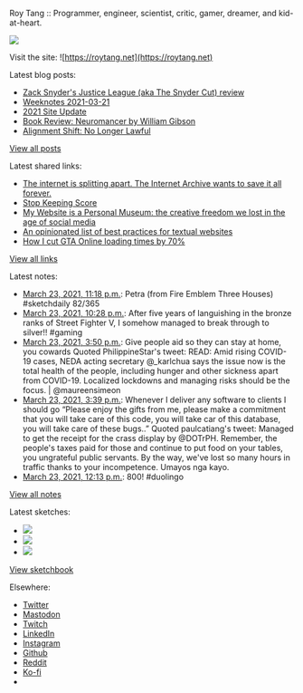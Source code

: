 Roy Tang :: Programmer, engineer, scientist, critic, gamer, dreamer, and kid-at-heart.

![](https://roytang.net/static/img/profile.jpg)

Visit the site: ![https://roytang.net](https://roytang.net)

Latest blog posts:

- [Zack Snyder&#x27;s Justice League (aka The Snyder Cut) review](https://roytang.net/2021/03/snyder-cut/)
- [Weeknotes 2021-03-21](https://roytang.net/2021/03/weeknotes-2021-03-21/)
- [2021 Site Update](https://roytang.net/2021/03/2021-site-update/)
- [Book Review: Neuromancer by William Gibson](https://roytang.net/2021/03/neuromancer/)
- [Alignment Shift: No Longer Lawful](https://roytang.net/2021/03/no-longer-lawful/)

[View all posts](https://roytang.net/blog)

Latest shared links:

- [The internet is splitting apart. The Internet Archive wants to save it all forever.](https://roytang.net/2021/03/the-internet-is-splitting-apart-the-internet-archive-wants-to-save-it-all-forever/)
- [Stop Keeping Score](https://roytang.net/2021/03/stop-keeping-score/)
- [My Website is a Personal Museum: the creative freedom we lost in the age of social media](https://roytang.net/2021/03/writings/)
- [An opinionated list of best practices for textual websites](https://roytang.net/2021/03/an-opinionated-list-of-best-practices-for-textual-websites/)
- [How I cut GTA Online loading times by 70%](https://roytang.net/2021/03/how-i-cut-gta-online-loading-times-by-70/)

[View all links](https://roytang.net/links)

Latest notes:

- [March 23, 2021, 11:18 p.m.](https://roytang.net/2021/03/1374380033117016075/): Petra (from Fire Emblem Three Houses) #sketchdaily 82/365
- [March 23, 2021, 10:28 p.m.](https://roytang.net/2021/03/1374367400276025345/): After five years of languishing in the bronze ranks of Street Fighter V, I somehow managed to break through to silver!! #gaming
- [March 23, 2021, 3:50 p.m.](https://roytang.net/2021/03/1374267414192353281/): Give people aid so they can stay at home, you cowards Quoted PhilippineStar&#x27;s tweet: READ: Amid rising COVID-19 cases, NEDA acting secretary @_karlchua says the issue now is the total health of the people, including hunger and other sickness apart from COVID-19. Localized lockdowns and managing risks should be the focus. | @maureensimeon
- [March 23, 2021, 3:39 p.m.](https://roytang.net/2021/03/1374264516414894085/): Whenever I deliver any software to clients I should go “Please enjoy the gifts from me, please make a commitment that you will take care of this code, you will take car of this database, you will take care of these bugs..” Quoted paulcatiang&#x27;s tweet: Managed to get the receipt for the crass display by @DOTrPH. Remember, the people&#x27;s taxes paid for those and continue to put food on your tables, you ungrateful public servants. By the way, we&#x27;ve lost so many hours in traffic thanks to your incompetence. Umayos nga kayo.
- [March 23, 2021, 12:13 p.m.](https://roytang.net/2021/03/1374212757189369861/): 800! #duolingo

[View all notes](https://roytang.net/notes)

Latest sketches:


- ![](https://roytang.net/media/cache/5e/40/5e40fa638947882af38ec3e31d82bca4.jpg)
- ![](https://roytang.net/media/cache/7a/36/7a36371fbf135704050d88b2ff515360.jpg)
- ![](https://roytang.net/media/cache/6d/29/6d2900f68064e1e686eabee82051018f.jpg)

[View sketchbook](https://roytang.net/albums/sketchbook)


Elsewhere:

- [Twitter](https://twitter.com/roytang)
- [Mastodon](https://mastodon.technology/@roytang)
- [Twitch](https://twitch.tv/twitchyroy)
- [LinkedIn](https://www.linkedin.com/in/roytang)
- [Instagram](https://instagram.com/roytang0400)
- [Github](https://github.com/roytang)
- [Reddit](https://reddit.com/u/hungryroy)
- [Ko-fi](https://ko-fi.com/roytang)
- [](mailto:hello@roytang.net)
